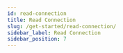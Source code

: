 ```yaml
---
id: read-connection
title: Read Connection
slug: /get-started/read-connection/
sidebar_label: Read Connection
sidebar_position: 7
---
```

